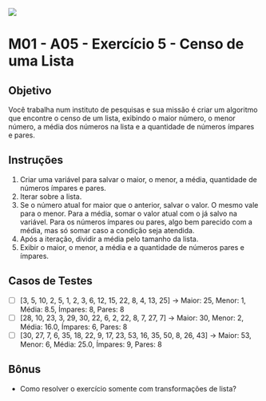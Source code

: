 ![](https://i.imgur.com/xG74tOh.png)

# M01 - A05 - Exercício 5 - Censo de uma Lista

## Objetivo

Você trabalha num instituto de pesquisas e sua missão é criar um algoritmo que encontre o censo de um lista, exibindo o maior número, o menor número, a média dos números na lista e a quantidade de números ímpares e pares. 

## Instruções

1. Criar uma variável para salvar o maior, o menor, a média, quantidade de números ímpares e pares.
2. Iterar sobre a lista.
3. Se o número atual for maior que o anterior, salvar o valor. O mesmo vale para o menor. Para a média, somar o valor atual com o já salvo na variável. Para os números ímpares ou pares, algo bem parecido com a média, mas só somar caso a condição seja atendida.
4. Após a iteração, dividir a média pelo tamanho da lista.
5. Exibir o maior, o menor, a média e a quantidade de números pares e ímpares.

## Casos de Testes

- [ ]  [3, 5, 10, 2, 5, 1, 2, 3, 6, 12, 15, 22, 8, 4, 13, 25] → Maior: 25, Menor: 1, Média: 8.5, Ímpares: 8, Pares: 8
- [ ]  [28, 10, 23, 3, 29, 30, 22, 6, 2, 22, 8, 7, 27, 7] → Maior: 30, Menor: 2, Média: 16.0, Ímpares: 6, Pares: 8
- [ ]  [30, 27, 7, 6, 35, 18, 22, 9, 17, 23, 53, 16, 35, 50, 8, 26, 43] → Maior: 53, Menor: 6, Média: 25.0, Ímpares: 9, Pares: 8

## Bônus

- Como resolver o exercício somente com transformações de lista?
